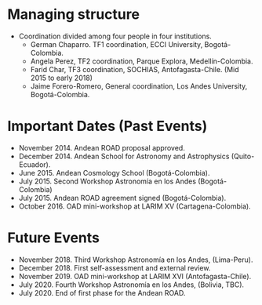 # Managing structure

* Coordination divided among four people in four institutions.
  - German Chaparro. TF1 coordination, ECCI University, Bogotá-Colombia.
  - Angela Perez, TF2 coordination, Parque Explora, Medellín-Colombia.
  - Farid Char, TF3 coordination, SOCHIAS, Antofagasta-Chile. (Mid 2015 to early 2018)
  - Jaime Forero-Romero, General coordination, Los Andes University, Bogotá-Colombia.

# Important Dates (Past Events)
  - November 2014. Andean ROAD proposal approved.
  - December 2014. Andean School for Astronomy and Astrophysics (Quito-Ecuador).
  - June 2015. Andean Cosmology School (Bogotá-Colombia).
  - July 2015. Second Workshop Astronomía en los Andes (Bogotá-Colombia)
  - July 2015. Andean ROAD agreement signed (Bogotá-Colombia).
  - October 2016. OAD mini-workshop at LARIM XV (Cartagena-Colombia).
  
# Future Events
  - November 2018. Third Workshop Astronomía en los Andes, (Lima-Peru).
  - December 2018. First self-assessment and external review.
  - November 2019. OAD mini-workshop at LARIM XVI (Antofagasta-Chile).
  - July 2020. Fourth Workshop Astronomía en los Andes, (Bolivia, TBC).
  - July 2020. End of first phase for the Andean ROAD. 
